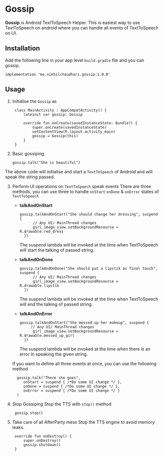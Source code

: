 
Gossip
======
**Gossip** is Android TextToSpeech Helper. This is easiest way to use TextToSpeech on android where you can handle all events of TextToSpeech on UI.

## Installation
Add the following line in your app level `build.gradle` file and you can gossip.

    implementation 'me.nikhilchaudhari.gossip:1.0.0'

## Usage
1. Initialise the `Gossip` as

        class MainActivity : AppCompatActivity() {
            lateinit var gossip: Gossip

            override fun onCreate(savedInstanceState: Bundle?) {
                super.onCreate(savedInstanceState)
                setContentView(R.layout.activity_main)
                gossip = Gossip(this)
            }
        }

2. Basic gossiping

       gossip.talk("She is beautiful")

The above code will initialise and start a `TextToSpeech` of Android and will speak the string passed.

3. Perform UI operations on `TextToSpeech` speak events
There are three methods, you can use three to handle `onStart` `onDone` & `onError` states of `TextToSpeech`

    - **talkAndOnStart**

          gossip.talkAndOnStart("She should change her dressing", suspend {
                // Any UI/ MainThread changes
                girl_image_view.setBackgroundResource = R.drawable.red_dress
            })
        The suspend lambda will be invoked at the time when TextToSpeech will start the talking of passed string.

    - **talkAndOnDone**

          gossip.talkAndOnDone("She should put a lipstik as final touch", suspend {
                // Any UI/ MainThread changes
                girl_image_view.setBackgroundResource = R.drawable.lipstik
            })
        The suspend lambda will be invoked at the time when TextToSpeech will end the talking of passed string.

    - **talkAndOnError**

          gossip.talkAndOnStart("She messed up her makeup", suspend {
               // Any UI/ MainThread changes
                girl_image_view.setBackgroundResource = R.drawable.messed_up_girl
            })
        The suspend lambda will be invoked at the time when there is an error in speaking the given string.

    If you want to define all three events at once, you can use the following method

         gossip.talk("There she goes",
            onStart = suspend { /*Do some UI change */ },
            onDone = suspend { /*Do some UI change */ },
            onError = suspend { /*Do some UI change */ }
         )

3. Stop Gossiping
Stop the TTS with `stop()` method

        gossip.stop()

4. Take care of all AfterParty mess
Stop the TTS engine to avoid memory leaks.

        override fun onDestroy() {
            super.onDestroy()
            gossip.shutdown()
        }


